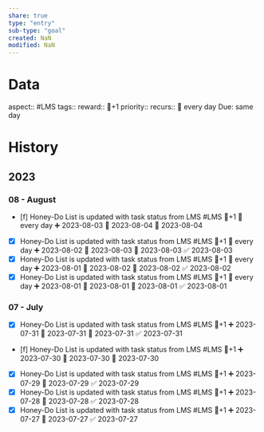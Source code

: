 ```yaml
---
share: true
type: "entry"
sub-type: "goal"
created: NaN 
modified: NaN
---
```

# Data
aspect:: #LMS
tags:: 
reward:: 🥄+1
priority:: 
recurs:: 🔁 every day
Due: same day
# History
## 2023
### 08 - August
- [f] Honey-Do List is updated with task status from LMS #LMS 🥄+1 🔁 every day ➕ 2023-08-03 🛫 2023-08-04 📅 2023-08-04
- [x] Honey-Do List is updated with task status from LMS #LMS 🥄+1 🔁 every day ➕ 2023-08-02 🛫 2023-08-03 📅 2023-08-03 ✅ 2023-08-03
- [x] Honey-Do List is updated with task status from LMS #LMS 🥄+1 🔁 every day ➕ 2023-08-01 🛫 2023-08-02 📅 2023-08-02 ✅ 2023-08-02
- [x] Honey-Do List is updated with task status from LMS #LMS 🥄+1 🔁 every day ➕ 2023-08-01 🛫 2023-08-01 📅 2023-08-01 ✅ 2023-08-01
### 07 - July

- [x] Honey-Do List is updated with task status from LMS #LMS 🥄+1 ➕ 2023-07-31 🛫 2023-07-31 📅 2023-07-31 ✅ 2023-07-31
- [f] Honey-Do List is updated with task status from LMS #LMS 🥄+1 ➕ 2023-07-30 🛫 2023-07-30 📅 2023-07-30
- [x] Honey-Do List is updated with task status from LMS #LMS 🥄+1 ➕ 2023-07-29 📅 2023-07-29 ✅ 2023-07-29
- [x] Honey-Do List is updated with task status from LMS #LMS 🥄+1 ➕ 2023-07-28 📅 2023-07-28 ✅ 2023-07-28
- [x] Honey-Do List is updated with task status from LMS #LMS 🥄+1 ➕ 2023-07-27 📅 2023-07-27 ✅ 2023-07-27

